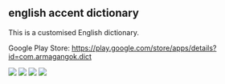## english accent dictionary

This is a customised English dictionary.

Google Play Store: https://play.google.com/store/apps/details?id=com.armagangok.dict


![  ](https://play-lh.googleusercontent.com/zxVEQBSZx0FHNQkcSZAvkseKuy4SHxTqlEGz2XDlT_2v17zEREtudr9Mi_DHlnjmt2o=w2560-h1440) ![  ](https://play-lh.googleusercontent.com/H70NP-Xky3DC9i_aNOuJNbm9B1b1dfrS0fiAG6LTdBQsOwiwdLjHrlncPjzdJz-c7BM=w2560-h1440) ![  ](https://play-lh.googleusercontent.com/rvXcMV-gUkuTTU1J4VJEGNGpt-5aaPwhT-9mGHS_pGh6VeFN7sNLtit_FrfZLzz8qA=w2560-h1440)
![  ]([https://play-lh.googleusercontent.com/JEWFtxDOMxb-KZ5ilVJVXCT6Xo0Hhdq9ltI1Zbpq3eLz1g8Zd_AeNjOdwSrlPoM=w526-h296](https://play-lh.googleusercontent.com/JEWFtxDOMxb-KZ5ilVJVXCT6Xo0Hhdq9ltI1Zbpq3eLz1g8Zd_AeNjOdwSrlPoM=w2560-h1440))


